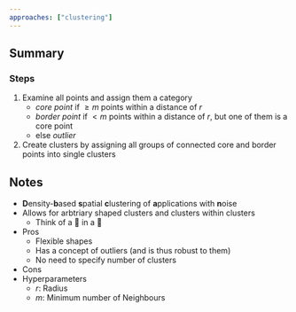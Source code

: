 ```yaml
---
approaches: ["clustering"]
---
```

## Summary

### Steps
1. Examine all points and assign them a category
	- *core point* if $\geq m$ points within a distance of $r$
	- *border point* if $< m$ points within a distance of $r$, but one of them is a core point
	- else *outlier*
2. Create clusters by assigning all groups of connected core and border points into single clusters

## Notes
- **D**ensity-**b**ased **s**patial **c**lustering of **a**pplications with **n**oise
- Allows for arbtriary shaped clusters and clusters within clusters
	- Think of a 🔴 in a 🍩
- Pros
	- Flexible shapes
	- Has a concept of outliers (and is thus robust to them)
	- No need to specify number of clusters
- Cons
- Hyperparameters
	- $r$: Radius 
    - $m$: Minimum number of Neighbours
